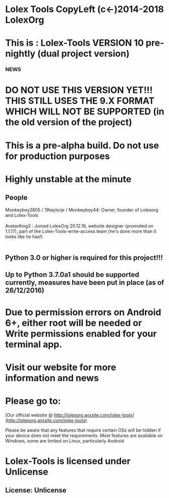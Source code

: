 # Lolex Tools CopyLeft (c<-)2014-2018 LolexOrg
# This is : Lolex-Tools VERSION 10 pre-nightly (dual project version)
### NEWS

# DO NOT USE THIS VERSION YET!!! THIS STILL USES THE 9.X FORMAT WHICH WILL NOT BE SUPPORTED (in the old version of the project)
# This is a pre-alpha build. Do not use for production purposes
# Highly unstable at the minute
## People
Monkeyboy2805 / 19taylorje / Monkeyboy44: Owner, founder of Lolexorg and Lolex-Tools<br><br>
AvatarAing3 : Joined LolexOrg 20.12.16, website designer (promoted on 1.1.17), part of the Lolex-Tools-write-access team (he's done more than it looks like he has!)<br><br>
## Python 3.0 or higher is required for this project!!! 
## Up to Python 3.7.0a1 should be supported currently, measures have been put in place (as of 26/12/2016)
# Due to permission errors on Android 6+, either root will be needed or Write permissions enabled for your terminal app.
# Visit our website for more information and news
# Please go to:
[Our official website @ http://lolexorg.wixsite.com/lolex-tools](http://lolexorg.wixsite.com/lolex-tools)

Please be aware that any features that require certain OSs will be hidden if your device does not meet the requirements. Most features are available on Windows, some are limited on Linux, particularly Android
# Lolex-Tools is licensed under Unlicense
## License: Unlicense
